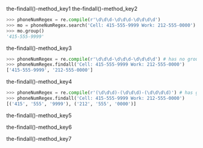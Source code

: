 the-findall()-method_key1
the-findall()-method_key2


```python
>>> phoneNumRegex = re.compile(r'\d\d\d-\d\d\d-\d\d\d\d')
>>> mo = phoneNumRegex.search('Cell: 415-555-9999 Work: 212-555-0000')
>>> mo.group()
'415-555-9999'
```
the-findall()-method_key3


```python
>>> phoneNumRegex = re.compile(r'\d\d\d-\d\d\d-\d\d\d\d') # has no groups
>>> phoneNumRegex.findall('Cell: 415-555-9999 Work: 212-555-0000')
['415-555-9999', '212-555-0000']
```
the-findall()-method_key4


```python
>>> phoneNumRegex = re.compile(r'(\d\d\d)-(\d\d\d)-(\d\d\d\d)') # has groups
>>> phoneNumRegex.findall('Cell: 415-555-9999 Work: 212-555-0000')
[('415', '555', '9999'), ('212', '555', '0000')]
```
the-findall()-method_key5


the-findall()-method_key6


the-findall()-method_key7
